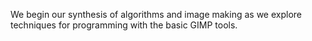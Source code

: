 We begin our synthesis of algorithms and image making as we explore 
techniques for programming with the basic GIMP tools.
